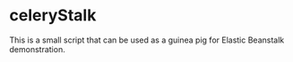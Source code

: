 # celeryStalk
This is a small script that can be used as a guinea pig for Elastic Beanstalk demonstration.
